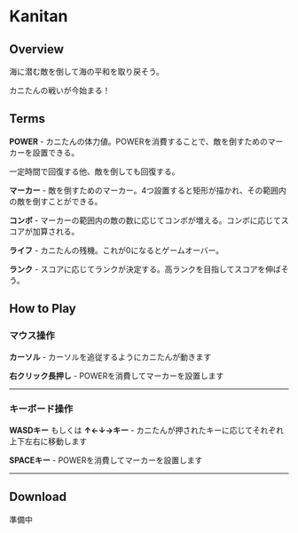# Kanitan
## Overview
海に潜む敵を倒して海の平和を取り戻そう。

カニたんの戦いが今始まる！
## Terms
**POWER** - カニたんの体力値。POWERを消費することで、敵を倒すためのマーカーを設置できる。

一定時間で回復する他、敵を倒しても回復する。

**マーカー** - 敵を倒すためのマーカー。4つ設置すると矩形が描かれ、その範囲内の敵を倒すことができる。

**コンボ** - マーカーの範囲内の敵の数に応じてコンボが増える。コンボに応じてスコアが加算される。

**ライフ** - カニたんの残機。これが0になるとゲームオーバー。

**ランク** - スコアに応じてランクが決定する。高ランクを目指してスコアを伸ばそう。

## How to Play
### マウス操作
**カーソル** - カーソルを追従するようにカニたんが動きます

**右クリック長押し** - POWERを消費してマーカーを設置します
***
### キーボード操作
**WASDキー** もしくは **↑←↓→キー** - カニたんが押されたキーに応じてそれぞれ上下左右に移動します

**SPACEキー** - POWERを消費してマーカーを設置します
***


## Download
準備中


